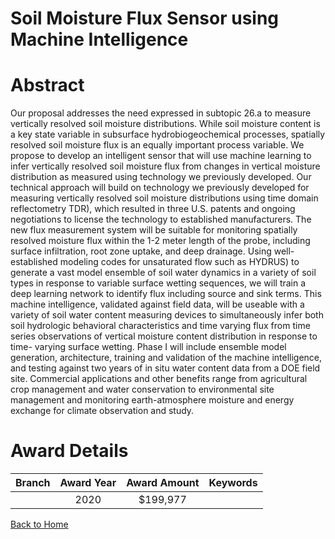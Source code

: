 
Soil Moisture Flux Sensor using Machine Intelligence
====================================================

# Abstract


Our proposal addresses the need expressed in subtopic 26.a to measure vertically resolved soil moisture distributions. While soil moisture content is a key state variable in subsurface hydrobiogeochemical processes, spatially resolved soil moisture flux is an equally important process variable. We propose to develop an intelligent sensor that will use machine learning to infer vertically resolved soil moisture flux from changes in vertical moisture distribution as measured using technology we previously developed. Our technical approach will build on technology we previously developed for measuring vertically resolved soil moisture distributions using time domain reflectometry TDR), which resulted in three U.S. patents and ongoing negotiations to license the technology to established manufacturers. The new flux measurement system will be suitable for monitoring spatially resolved moisture flux within the 1-2 meter length of the probe, including surface infiltration, root zone uptake, and deep drainage. Using well-established modeling codes for unsaturated flow such as HYDRUS) to generate a vast model ensemble of soil water dynamics in a variety of soil types in response to variable surface wetting sequences, we will train a deep learning network to identify flux including source and sink terms. This machine intelligence, validated against field data, will be useable with a variety of soil water content measuring devices to simultaneously infer both soil hydrologic behavioral characteristics and time varying flux from time series observations of vertical moisture content distribution in response to time- varying surface wetting. Phase I will include ensemble model generation, architecture, training and validation of the machine intelligence, and testing against two years of in situ water content data from a DOE field site. Commercial applications and other benefits range from agricultural crop management and water conservation to environmental site management and monitoring earth-atmosphere moisture and energy exchange for climate observation and study.  

# Award Details

|Branch|Award Year|Award Amount|Keywords|
| :---: | :---: | :---: | :---: |
||2020|$199,977||
  
  


[Back to Home](https://github.com/chrischow/dod_sbir_awards#804)
